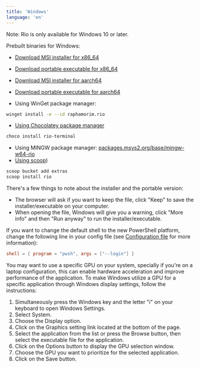 ```yaml
---
title: 'Windows'
language: 'en'
---
```


Note: Rio is only available for Windows 10 or later.

Prebuilt binaries for Windows:

- [Download MSI installer for x86_64](https://github.com/raphamorim/rio/releases/latest/download/rio-installer-x86_64.msi)
- [Download portable executable for x86_64](https://github.com/raphamorim/rio/releases/latest/download/rio-portable-x86_64.exe)
- [Download MSI installer for aarch64](https://github.com/raphamorim/rio/releases/latest/download/rio-installer-aarch64.msi)
- [Download portable executable for aarch64](https://github.com/raphamorim/rio/releases/latest/download/rio-portable-aarch64.exe)

- Using WinGet package manager:

```sh
winget install -e --id raphamorim.rio
```

- [Using Chocolatey package manager](https://community.chocolatey.org/packages/rio-terminal)

```sh
choco install rio-terminal
```

- Using MINGW package manager: [packages.msys2.org/base/mingw-w64-rio](https://packages.msys2.org/base/mingw-w64-rio)
- [Using scoop](https://scoop.sh/#/apps?q=rio))

```sh
scoop bucket add extras
scoop install rio
```

There's a few things to note about the installer and the portable version:

- The browser will ask if you want to keep the file, click "Keep" to save the installer/executable on your computer.
- When opening the file, Windows will give you a warning, click "More info" and then "Run anyway" to run the installer/executable.

If you want to change the default shell to the new PowerShell platform, change the following line in your config file (see [Configuration file](/docs/config) for more information):

```toml
shell = { program = "pwsh", args = ["--login"] }
```

You may want to use a specific GPU on your system, specially if you're on a laptop configuration, this can enable hardware acceleration and improve performance of the application.
To make Windows utilize a GPU for a specific application through Windows display settings, follow the instructions:

1. Simultaneously press the Windows key and the letter "i" on your keyboard to open Windows Settings.
2. Select System.
3. Choose the Display option.
4. Click on the Graphics setting link located at the bottom of the page.
5. Select the application from the list or press the Browse button, then select the executable file for the application.
6. Click on the Options button to display the GPU selection window.
7. Choose the GPU you want to prioritize for the selected application.
8. Click on the Save button.
